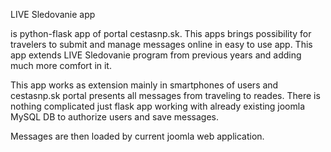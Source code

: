 LIVE Sledovanie app

is python-flask app of portal cestasnp.sk. This apps brings possibility for travelers to submit and manage messages online in easy to use app. This app extends LIVE Sledovanie program from previous years and adding much more comfort in it.

This app works as extension mainly in smartphones of users and cestasnp.sk portal presents all messages from traveling to reades. There is nothing complicated just flask app working with already existing joomla MySQL DB to authorize users and save messages.

Messages are then loaded by current joomla web application.
